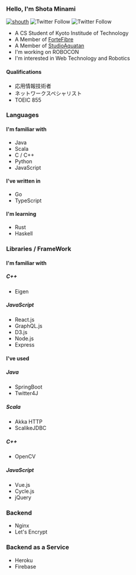 ### Hello, I'm Shota Minami

[![shouth](https://img.shields.io/endpoint?url=https%3A%2F%2Fatcoder-badges.now.sh%2Fapi%2Fatcoder%2Fjson%2Fshouth)](https://atcoder.jp/users/shouth)
![Twitter Follow](https://img.shields.io/twitter/follow/_shouth?style=social)
![Twitter Follow](https://img.shields.io/twitter/follow/_shouth_kit?style=social)

- A CS Student of Kyoto Institude of Technology
- A Member of [ForteFibre](https://www.fortefibre.net)
- A Member of [StudioAquatan](https://www.aquatan.studio)
- I'm working on ROBOCON
- I'm interested in Web Technology and Robotics

#### Qualifications

- 応用情報技術者
- ネットワークスペシャリスト
- TOEIC 855

### Languages

#### I'm familiar with

- Java
- Scala
- C / C++
- Python
- JavaScript

#### I've written in

- Go
- TypeScript

#### I'm learning

- Rust
- Haskell

### Libraries / FrameWork

#### I'm familiar with

##### C++

- Eigen

##### JavaScript

- React.js
- GraphQL.js
- D3.js
- Node.js
- Express

#### I've used

##### Java

- SpringBoot
- Twitter4J

##### Scala

- Akka HTTP
- ScalikeJDBC

##### C++

- OpenCV

##### JavaScript

- Vue.js
- Cycle.js
- jQuery

### Backend

- Nginx
- Let's Encrypt

### Backend as a Service

- Heroku
- Firebase
